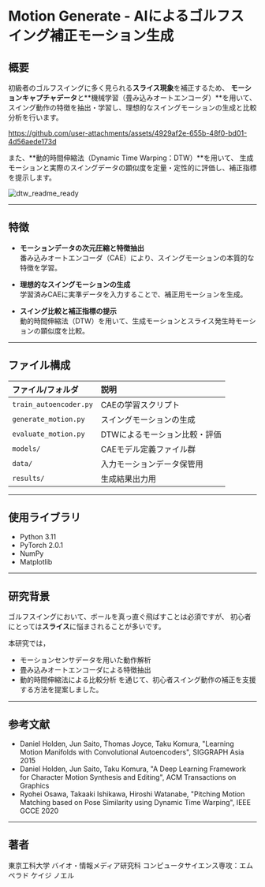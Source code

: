 # Motion Generate - AIによるゴルフスイング補正モーション生成

## 概要

初級者のゴルフスイングに多く見られる**スライス現象**を補正するため、
**モーションキャプチャデータ**と**機械学習（畳み込みオートエンコーダ）**を用いて、
スイング動作の特徴を抽出・学習し、理想的なスイングモーションの生成と比較分析を行います。


https://github.com/user-attachments/assets/4929af2e-655b-48f0-bd01-4d56aede173d


また、**動的時間伸縮法（Dynamic Time Warping：DTW）**を用いて、
生成モーションと実際のスイングデータの顕似度を定量・定性的に評価し、補正指標を提示します。

![dtw_readme_ready](https://github.com/user-attachments/assets/04d560cb-de36-473c-ac97-ac46a6738ffa)


---

## 特徴

- **モーションデータの次元圧縮と特徴抽出**  
  番み込みオートエンコーダ（CAE）により、スイングモーションの本質的な特徴を学習。

- **理想的なスイングモーションの生成**  
  学習済みCAEに実準データを入力することで、補正用モーションを生成。

- **スイング比較と補正指標の提示**  
  動的時間伸縮法（DTW）を用いて、生成モーションとスライス発生時モーションの顕似度を比較。

---

## ファイル構成

| ファイル/フォルダ | 説明 |
| :----------------- | :--- |
| `train_autoencoder.py` | CAEの学習スクリプト |
| `generate_motion.py` | スイングモーションの生成 |
| `evaluate_motion.py` | DTWによるモーション比較・評価 |
| `models/` | CAEモデル定義ファイル群 |
| `data/` | 入力モーションデータ保管用 |
| `results/` | 生成結果出力用 |

---

## 使用ライブラリ

- Python 3.11
- PyTorch 2.0.1
- NumPy
- Matplotlib

---

## 研究背景

ゴルフスイングにおいて、ボールを真っ直ぐ飛ばすことは必須ですが、
初心者にとっては**スライス**に悩まされることが多いです。

本研究では，
- モーションセンサデータを用いた動作解析
- 畳み込みオートエンコーダによる特徴抽出
- 動的時間伸縮法による比較分析
を通じて、初心者スイング動作の補正を支援する方法を提案しました。

---

## 参考文献

- Daniel Holden, Jun Saito, Thomas Joyce, Taku Komura, "Learning Motion Manifolds with Convolutional Autoencoders", SIGGRAPH Asia 2015
- Daniel Holden, Jun Saito, Taku Komura, "A Deep Learning Framework for Character Motion Synthesis and Editing", ACM Transactions on Graphics
- Ryohei Osawa, Takaaki Ishikawa, Hiroshi Watanabe, "Pitching Motion Matching based on Pose Similarity using Dynamic Time Warping", IEEE GCCE 2020

---

## 著者

東京工科大学 バイオ・情報メディア研究科 コンピュータサイエンス専攻：エムペラド ケイジ ノエル  

